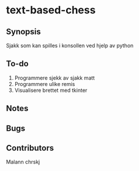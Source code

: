 # text-based-chess

## Synopsis

Sjakk som kan spilles i konsollen ved hjelp av python

## To-do

1. Programmere sjekk av sjakk matt
2. Programmere ulike remis
2. Visualisere brettet med tkinter

## Notes

## Bugs

## Contributors

Malann
chrskj
